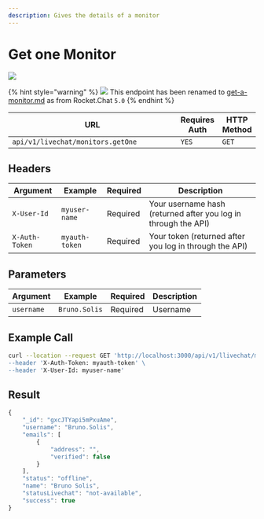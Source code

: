 ```yaml
---
description: Gives the details of a monitor
---
```


# Get one Monitor

![](../../../../../../../.gitbook/assets/enterprise.jpg)

{% hint style="warning" %}
![](../../../../../../../.gitbook/assets/Deprecated.png) This endpoint has been renamed to [get-a-monitor.md](get-a-monitor.md "mention") as from Rocket.Chat `5.0`
{% endhint %}

<table><thead><tr><th width="375.3333333333333">URL</th><th>Requires Auth</th><th>HTTP Method</th></tr></thead><tbody><tr><td><code>api/v1/livechat/monitors.getOne</code></td><td><code>YES</code></td><td><code>GET</code></td></tr></tbody></table>

## Headers

| Argument       | Example        | Required | Description                                                    |
| -------------- | -------------- | -------- | -------------------------------------------------------------- |
| `X-User-Id`    | `myuser-name`  | Required | Your username hash (returned after you log in through the API) |
| `X-Auth-Token` | `myauth-token` | Required | Your token (returned after you log in through the API)         |

## Parameters

| Argument   | Example       | Required | Description |
| ---------- | ------------- | -------- | ----------- |
| `username` | `Bruno.Solis` | Required | Username    |

## Example Call

```bash
curl --location --request GET 'http://localhost:3000/api/v1/llivechat/monitors.getOne?username=Bruno.Solis \
--header 'X-Auth-Token: myauth-token' \
--header 'X-User-Id: myuser-name'
```

## Result

```javascript
{
    "_id": "gxcJTYapi5mPxuAme",
    "username": "Bruno.Solis",
    "emails": [
        {
            "address": "",
            "verified": false
        }
    ],
    "status": "offline",
    "name": "Bruno Solis",
    "statusLivechat": "not-available",
    "success": true
}
```
